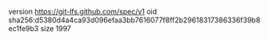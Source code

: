 version https://git-lfs.github.com/spec/v1
oid sha256:d5380d4a4ca93d096efaa3bb7616077f8ff2b29618317386336f39b8ec1fe9b3
size 1997
